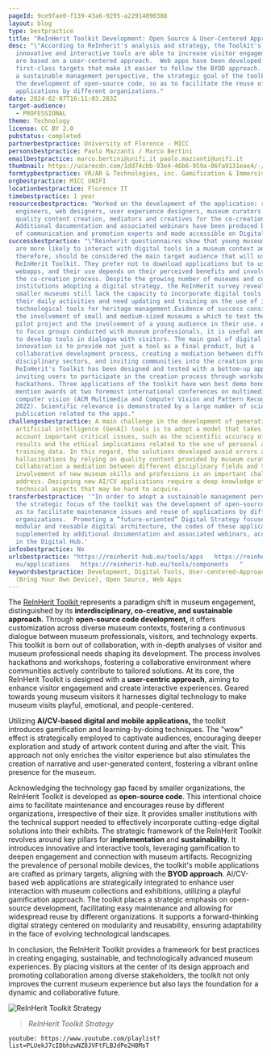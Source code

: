 ```yaml
---
pageId: 9ce9fae0-f139-43a6-9295-a22914090388
layout: blog
type: bestpractice
title: "ReInHerit Toolkit Development: Open Source & User-Centered Approach"
desc: "\"According to ReInherit's analysis and strategy, the Toolkit's
  innovative and interactive tools are able to increase visitor engagement and
  are based on a user-centered approach.  Web apps have been developed as
  first-class targets that make it easier to follow the BYOD approach. To adopt
  a sustainable management perspective, the strategic goal of the toolkit was
  the development of open-source code, so as to facilitate the reuse of
  applications by different organizations."
date: 2024-02-07T16:11:03.283Z
target-audience:
  - PROFESSIONAL
theme: Technology
license: CC BY 2.0
pubstatus: completed
partnerbestpractice: University of Florence - MICC
personsbestpractice: Paolo Mazzanti / Marco Bertini
emailbestpractice: marco.bertini@unifi.it paolo.mazzanti@unifi.it
thumbnail: https://ucarecdn.com/1dd74cbb-93e4-46b6-959a-06fa9131eae4/-/preview/
formtypbestpractice: VR/AR & Technologies, inc. Gamification & Immersive perfomances
orgbestpractice: MICC UNIFI
locationbestpractice: Florence IT
timebestpractice: 1 year
resourcesbestpractice: "Worked on the development of the application: software
  engineers, web designers, user experience designers, museum curators for
  quality content creation, mediators and creatives for the co-creation process.
  Additional documentation and associated webinars have been produced by a team
  of communication and promotion experts and made accessible on Digital Hub."
successbestpractice: "\"Reinherit questionnaires show that young museum visitors
  are more likely to interact with digital tools in a museum context and,
  therefore, should be considered the main target audience that will use the
  ReInHerit Toolkit. They prefer not to download applications but to use
  webapps, and their use depends on their perceived benefits and involvement in
  the co-creation process. Despite the growing number of museums and cultural
  institutions adopting a digital strategy, the ReInHerit survey revealed that
  smaller museums still lack the capacity to incorporate digital tools into
  their daily activities and need updating and training on the use of innovative
  technological tools for heritage management.Evidence of success consists of
  the involvement of small and medium-sized museums a which to test the web apps
  pilot project and the involvement of a young audience in their use. According
  to focus groups conducted with museum professionals, it is useful and relevant
  to develop tools in dialogue with visitors. The main goal of digital
  innovation is to provide not just a tool as a final product, but a
  collaborative development process, creating a mediation between different
  disciplinary sectors, and inviting communities into the creation process. The
  ReInHerit's Toolkit has been designed and tested with a bottom-up approach,
  inviting users to participate in the creation process through workshops and
  hackathons. Three applications of the toolkit have won best demo honorable
  mention awards at two foremost international conferences on multimedia and
  computer vision (ACM Multimedia and Computer Vision and Pattern Recognition
  2022). Scientific relevance is demonstrated by a large number of scientific
  publication related to the apps."
challengesbestpractice: A main challenge in the development of generative
  artificial intelligence (GenAI) tools is to adopt a model that takes into
  account important critical issues, such as the scientific accuracy of chatbot
  results and the ethical implications related to the use of personal and
  training data. In this regard, the solutions developed avoid errors and
  hallucinations by relying on quality content provided by museum curators.
  Collaboration a mediation between different disciplinary fields and the
  involvement of new museum skills and professions is an important challenge to
  address. Designing new AI/CV applications require a deep knowledge of
  technical aspects that may be hard to acquire.
transferbestpractice: '"In order to adopt a sustainable management perspective,
  the strategic focus of the toolkit was the development of open-source code, so
  as to facilitate maintenance issues and reuse of applications by different
  organizations.  Promoting a “future-oriented” Digital Strategy focused on
  modular and reusable digital architecture, the codes of these applications are
  supplemented by additional documentation and associated webinars, accessible
  in the Digital Hub.'
infosbestpractice: No
urlsbestpractice: "https://reinherit-hub.eu/tools/apps   https://reinherit-hub.\
  eu/applications   https://reinherit-hub.eu/tools/components   "
keywordsbestpractice: Development, Digital Tools, User-centered-Approach, BYOD
  (Bring Your Own Device), Open Source, Web Apps
---
```

The [ReInHerit Toolkit ](https://reinherit-hub.eu/tools/apps)represents a paradigm shift in museum engagement, distinguished by its **interdisciplinary, co-creative, and sustainable approach.** Through **open-source code development,** it offers customization across diverse museum contexts, fostering a continuous dialogue between museum professionals, visitors, and technology experts. This toolkit is born out of collaboration, with in-depth analyses of visitor and museum professional needs shaping its development. The process involves hackathons and workshops, fostering a collaborative environment where communities actively contribute to tailored solutions. At its core, the ReInHerit Toolkit is designed with a **user-centric approach**, aiming to enhance visitor engagement and create interactive experiences. Geared towards young museum visitors it harnesses digital technology to make museum visits playful, emotional, and people-centered.

Utilizing **AI/CV-based digital and mobile applications,** the toolkit introduces gamification and learning-by-doing techniques. The "wow" effect is strategically employed to captivate audiences, encouraging deeper exploration and study of artwork content during and after the visit. This approach not only enriches the visitor experience but also stimulates the creation of narrative and user-generated content, fostering a vibrant online presence for the museum. 

Acknowledging the technology gap faced by smaller organizations, the ReInHerit Toolkit is developed as **open-source code**. This intentional choice aims to facilitate maintenance and encourages reuse by different organizations, irrespective of their size. It provides smaller institutions with the technical support needed to effectively incorporate cutting-edge digital solutions into their exhibits. The strategic framework of the ReInHerit Toolkit revolves around key pillars for **implementation** and **sustainability**. It introduces innovative and interactive tools, leveraging gamification to deepen engagement and connection with museum artifacts. Recognizing the prevalence of personal mobile devices, the toolkit's mobile applications are crafted as primary targets, aligning with the **BYOD approach**. AI/CV-based web applications are strategically integrated to enhance user interaction with museum collections and exhibitions, utilizing a playful gamification approach. The toolkit places a strategic emphasis on open-source development, facilitating easy maintenance and allowing for widespread reuse by different organizations. It supports a forward-thinking digital strategy centered on modularity and reusability, ensuring adaptability in the face of evolving technological landscapes. 

In conclusion, the ReInHerit Toolkit provides a framework for best practices in creating engaging, sustainable, and technologically advanced museum experiences. By placing visitors at the center of its design approach and promoting collaboration among diverse stakeholders, the toolkit not only improves the current museum experience but also lays the foundation for a dynamic and collaborative future.

![ReInHerit Toolkit Strategy](https://ucarecdn.com/a3b23b73-4ce7-43b1-8527-ad81263e9745/ "ReInHerit Toolkit Strategy")

> *ReInHerit Toolkit Strategy*

`youtube: https://www.youtube.com/playlist?list=PLUekJ7cIDbhzwNZ8JVFtFLBJdPe2H8MsT`
